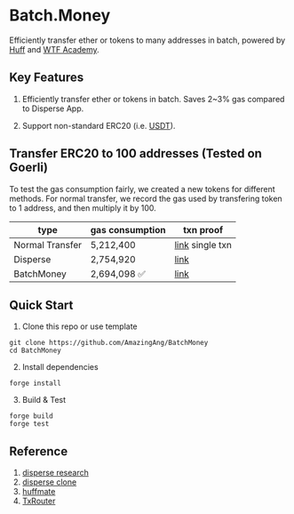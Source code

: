 # Batch.Money

Efficiently transfer ether or tokens to many addresses in batch, powered by [Huff](https://github.com/huff-language/huff-rs) and [WTF Academy](https://wtf.academy).

## Key Features

1. Efficiently transfer ether or tokens in batch. Saves 2~3% gas compared to Disperse App.

2. Support non-standard ERC20 (i.e. [USDT](https://etherscan.io/address/0xdac17f958d2ee523a2206206994597c13d831ec7#code)).

## Transfer ERC20 to 100 addresses (Tested on Goerli)

To test the gas consumption fairly, we created a new tokens for different methods. For normal transfer, we record the gas used by transfering token to 1 address, and then multiply it by 100.

| type    | gas consumption | txn proof| 
| -------- | -------- | -------- | 
| Normal Transfer  | 5,212,400 | [link](https://goerli.etherscan.io/tx/0x35549e3c4e4f2116515b3f4a2496ff8d2c455d2cc1a2fce3b97b193ef838e3cd) single txn      |
| Disperse  | 2,754,920 | [link](https://goerli.etherscan.io/tx/0x9d20b73d7b102aacc63dadf01ed7767cbbfd1c3f92302b08f6741be4bd8fb6cf)      |
| BatchMoney  | 2,694,098 ✅ | [link](https://goerli.etherscan.io/tx/0xdfd94600c57f72dc54e8741c084ab2e5544556e76baa0d6413b5189a6872f35a)      |

## Quick Start

1. Clone this repo or use template

```shell
git clone https://github.com/AmazingAng/BatchMoney
cd BatchMoney
```

2. Install dependencies

```shell
forge install
```

3. Build & Test

```shell
forge build
forge test
```

## Reference

1. [disperse research](https://github.com/banteg/disperse-research)
2. [disperse clone](https://github.com/rajkharvar/disperse-clone)
3. [huffmate](https://github.com/huff-language/huffmate)
4. [TxRouter](https://github.com/wangshouh/TxRouter)
